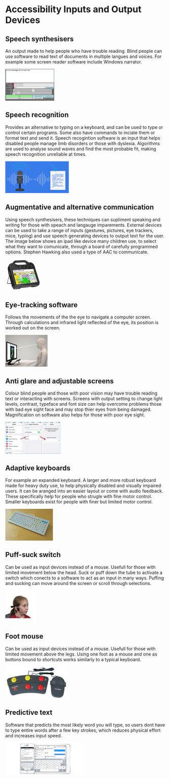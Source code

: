 # Accessibility Inputs and Output Devices

## Speech synthesisers
An output made to help people who have trouble reading. Blind people can use software to read text of documents in multiple langues and voices. For example some screen reader software include Windows narrator.

<img src="https://raw.githubusercontent.com/JachymT/a-level-cs-blog/main/Computer%20Systems/1.1/1.1.3/images/acc1.png" height="100">

## Speech recognition
Provides an alternative to typing on a keyboard, and can be used to type or control certain programs. Some also have commands to inciate them or format text and send it. Speech recogintion software is an input that helps disabled people manage limb disorders or those with dyslexia. Algorithms are used to analyse sound waves and find the most probable fit, making speech recognition unreliable at times.

<img src="https://raw.githubusercontent.com/JachymT/a-level-cs-blog/main/Computer%20Systems/1.1/1.1.3/images/acc2.png" height="100">

## Augmentative and alternative communication
Using speech synthesisers, these techniques can supliment speaking and writing for those with speach and langauge imparements. External devices can be used to take a range of inputs (gestures, pictures, eye trackers, mice, typing) and use speech generating devices to output text for the user. The image below shows an ipad like device many children use, to select what they want to comunicate, through a board of carefully programmed options. Stephen Hawking also used a type of AAC to communicate.

<img src="https://raw.githubusercontent.com/JachymT/a-level-cs-blog/main/Computer%20Systems/1.1/1.1.3/images/acc3.png" height="100">

## Eye-tracking software
Follows the movements of the the eye to navigate a computer screen. Through calculations and infrared light reflected of the eye, its position is worked out on the screen.

<img src="https://raw.githubusercontent.com/JachymT/a-level-cs-blog/main/Computer%20Systems/1.1/1.1.3/images/acc4.png" height="100">

## Anti glare and adjustable screens
Colour blind people and those with poor vision may have trouble reading text or interacting with screens. Screens with output setting to change light levels, contrast, typeface and font size can help overcome problems those with bad eye sight face and may stop thier eyes from being damaged. Magnification on software also helps for those with poor eye sight.

<img src="https://raw.githubusercontent.com/JachymT/a-level-cs-blog/main/Computer%20Systems/1.1/1.1.3/images/acc5.png" height="100">

## Adaptive keyboards
For example an expanded keyboard. A larger and more robust keyboard made for heavy duty use, to help physically disabled and visually impaired users. It can be aranged into an easier layout or come with audio feedback. These specifically help for people who strugle with fine motor control. Smaller keyboards exist for people with finer but limited motor control.

<img src="https://raw.githubusercontent.com/JachymT/a-level-cs-blog/main/Computer%20Systems/1.1/1.1.3/images/acc6.png" height="100">

## Puff-suck switch
Can be used as input devices instead of a mouse. Usefull for those with limited movement below the head. Suck or puff down the tube to activate a switch which conects to a software to act as an input in many ways. Puffing and sucking can move around the screen or scroll through selections.

<img src="https://raw.githubusercontent.com/JachymT/a-level-cs-blog/main/Computer%20Systems/1.1/1.1.3/images/acc7.png" height="100">

## Foot mouse
Can be used as input devices instead of a mouse. Usefull for those with limited movement above the legs. Using one foot as a mouse and one as buttons bound to shortcuts works similarly to a typical keyboard.

<img src="https://raw.githubusercontent.com/JachymT/a-level-cs-blog/main/Computer%20Systems/1.1/1.1.3/images/acc8.png" height="100">

## Predictive text
Software that predicts the most likely word you will type, so users dont have to type entire words after a few key strokes, which reduces physical effort and increases input speed.

<img src="https://raw.githubusercontent.com/JachymT/a-level-cs-blog/main/Computer%20Systems/1.1/1.1.3/images/acc9.png" height="100">
